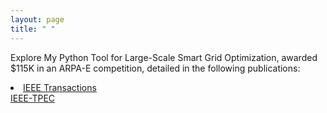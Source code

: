 ```yaml
---
layout: page
title: " "
---
```


Explore My Python Tool for Large-Scale Smart Grid Optimization, awarded $115K in an ARPA-E competition, detailed in the following publications:



<li class="hvr-underline-reveal"><a href="{{ site.baseurl }}/assets/IEEE_TIA.pdf" target="_blank">IEEE Transactions</a> <br>
<a href="https://raw.githubusercontent.com/hssharadga/hssharadga.github.io/main/assets/IEEE_TPEC.pdf" target="_blank">IEEE-TPEC</a>

<!-- [IEEE Transactions](https://raw.githubusercontent.com/hssharadga/hssharadga.github.io/main/assets/IEEE_TIA.pdf) -->
<!-- [IEEE-TPEC](https://raw.githubusercontent.com/hssharadga/hssharadga.github.io/main/assets/IEEE_TPEC.pdf) --> 
